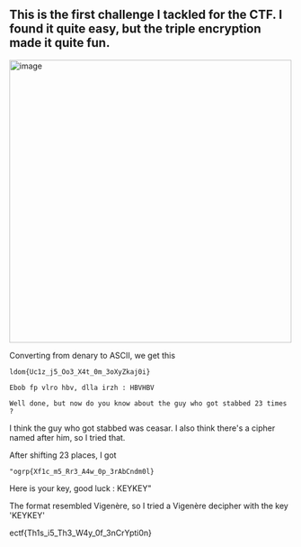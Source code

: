 ## This is the first challenge I tackled for the CTF. I found it quite easy, but the triple encryption made it quite fun.

<img width="502" alt="image" src="https://github.com/user-attachments/assets/7b46de5e-52ff-4e18-9dbd-605cabb37d6e" />


Converting from denary to ASCII, we get this

```
ldom{Uc1z_j5_Oo3_X4t_0m_3oXyZkaj0i}

Ebob fp vlro hbv, dlla irzh : HBVHBV

Well done, but now do you know about the guy who got stabbed 23 times ?
```

I think the guy who got stabbed was ceasar. I also think there's a cipher named after him, so I tried that.

After shifting 23 places, I got

```
"ogrp{Xf1c_m5_Rr3_A4w_0p_3rAbCndm0l}
```

Here is your key, good luck : KEYKEY"

The format resembled Vigenère, so I tried a Vigenère decipher with the key 'KEYKEY'

ectf{Th1s_i5_Th3_W4y_0f_3nCrYpti0n}
